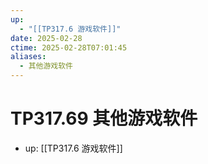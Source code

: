 ```yaml
---
up:
  - "[[TP317.6 游戏软件]]"
date: 2025-02-28
ctime: 2025-02-28T07:01:45
aliases:
  - 其他游戏软件
---
```


# TP317.69 其他游戏软件

- up: [[TP317.6 游戏软件]]
